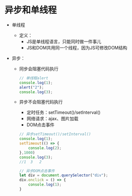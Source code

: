 # 异步和单线程

* 单线程

  * 定义：
    * JS是单线程语言，只能同时做一件事儿
    * JS和DOM共用同一个线程，因为JS可修改DOM结构

* 异步：

  * 同步会阻塞代码执行

    ```js
    // 单线程alert
    console.log(1);
    alert("2");
    console.log(3);
    ```

  * 异步不会阻塞代码执行

    * 定时任务：setTimeout()/setInterval()
    * 网络请求：ajax、图片加载
    * DOM点击事件

    ```js
    // 异步setTimeout()/setInterval()
    console.log(1);
    setTimeout(() => {
        console.log(2);
    },1000)
    console.log(3);
    //1  3   2
    ```

    ```js
    // 异步DOM点击事件
    let div = document.querySelector("div");
    div.onclick = () => {
        console.log(1);
    }
    ```

    